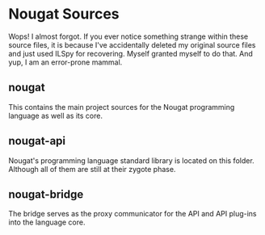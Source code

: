# Nougat Sources
Wops! I almost forgot. If you ever notice something strange within these source files, it is because I've accidentally deleted my original source files and just used ILSpy for recovering. Myself granted myself to do that. And yup, I am an error-prone mammal.

## nougat

This contains the main project sources for the Nougat programming language as well as its core.

## nougat-api

Nougat's programming language standard library is located on this folder. Although all of them are still at their zygote phase.

## nougat-bridge

The bridge serves as the proxy communicator for the API and API plug-ins into the language core.
